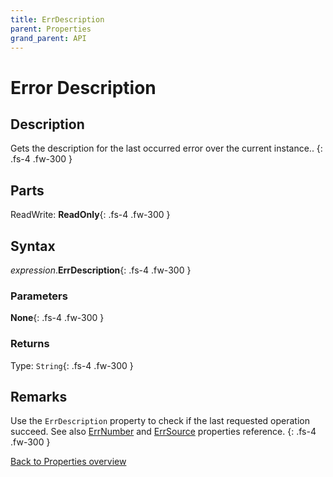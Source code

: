 ```yaml
---
title: ErrDescription
parent: Properties
grand_parent: API
---
```


# Error Description

## Description
Gets the description for the last occurred error over the current instance..
{: .fs-4 .fw-300 }

## Parts
ReadWrite: **ReadOnly**{: .fs-4 .fw-300 }

## Syntax
*expression*.**ErrDescription**{: .fs-4 .fw-300 }

### Parameters

**None**{: .fs-4 .fw-300 }

### Returns

Type: `String`{: .fs-4 .fw-300 }

## Remarks
Use the `ErrDescription` property to check if the last requested operation succeed.
See also [ErrNumber](https://ws-garcia.github.io/VBA-CSV-interface/api/properties/errors/errnumber.html) and [ErrSource](https://ws-garcia.github.io/VBA-CSV-interface/api/properties/errors/errsource.html) properties reference.
{: .fs-4 .fw-300 }

[Back to Properties overview](https://ws-garcia.github.io/VBA-CSV-interface/api/properties/)